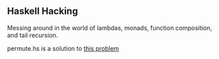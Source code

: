 Haskell Hacking
---------------
Messing around in the world of lambdas, monads, function composition, and tail recursion.

permute.hs is a solution to [this problem](https://www.hackerrank.com/challenges/string-o-permute)